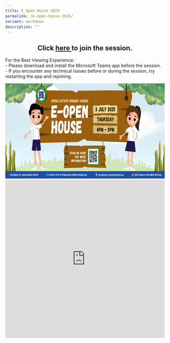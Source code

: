 ```yaml
---
title: E Open House 2025
permalink: /e-open-house-2025/
variant: markdown
description: ""
---
```

<center><h2>Click <a href="https://teams.microsoft.com/l/meetup-join/19%3ameeting_MGI5NjQyMGYtYWFiMy00MzI1LWJjMzAtZTgwMTVkODU3MjEx%40thread.v2/0?context=%7b%22Tid%22%3a%226590cdd4-8337-4198-bacc-47645c4a4d4d%22%2c%22Oid%22%3a%222ae0e8d6-73df-4423-a9b2-ef164f27be30%22%7d"> here </a>to join the session.</h2></center>
	
<p>For the Best Viewing Experience:<br>- Please download  and install the Microsoft Teams app before the session.<br>
	- If you encounter any technical issues before or during the session, try restarting the app and rejoining.
</p>

<center><img style="width:920px;height:300px;" alt="HTML tutorial" src="/images/2025/Openhouse2025/eopenhouseposter2025_.jpg"><br>

<iframe style="border: none; aspect-ratio: 16/9;" allowfullscreen="true" height="500" width="100%" frameborder="0" src="https://docs.google.com/presentation/d/e/2PACX-1vQtQF01Gzw5J2ZKlzx4izBmcmFdUet8v2EqfV8wJ1VtnRz7YNK7dcN5JPuW4ubWEsjcLGRiDdCaaAMr/embed?start=true&amp;loop=false&amp;delayms=0&amp;autoplay=true&amp;rm=minimal"></iframe></center>